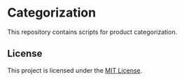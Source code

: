 # Categorization

This repository contains scripts for product categorization.

## License

This project is licensed under the [MIT License](LICENSE).
